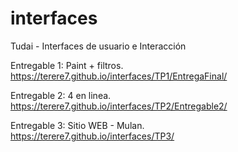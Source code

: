 # interfaces

Tudai - Interfaces de usuario e Interacción

Entregable 1: Paint + filtros.  
https://terere7.github.io/interfaces/TP1/EntregaFinal/

Entregable 2: 4 en linea.  
https://terere7.github.io/interfaces/TP2/Entregable2/

Entregable 3: Sitio WEB - Mulan.  
https://terere7.github.io/interfaces/TP3/

